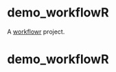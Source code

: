 # demo_workflowR

A [workflowr][] project.

[workflowr]: https://github.com/workflowr/workflowr
# demo_workflowR
